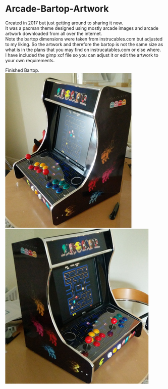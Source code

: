 # Arcade-Bartop-Artwork
Created in 2017 but just getting around to sharing it now.  
It was a pacman theme designed using mostly arcade images and arcade artwork downloaded from all over the internet.  
Note the bartop dimensions were taken from instrucables.com but adjusted to my liking. So the artwork and therefore the bartop is not the same size as what is in the plans that you may find on instrucatables.com or else where.  
I have included the gimp xcf file so you can adjust it or edit the artwork to your own requirements. 

Finished Bartop.  
![alt text](IMG_20170713.jpg)![alt text](IMG_20170713_2.jpg)

